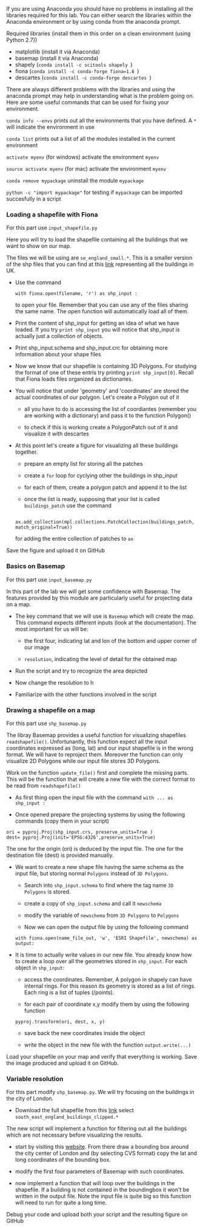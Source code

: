 
If you are using Anaconda you should have no problems in installing all the libraries required for this lab. You can either search the libraries within the Anaconda environment or by using conda from the anaconda prompt.

Required libraries (install them in this order on a clean environment (using Python 2.7))

- matplotlib (install it via Anaconda)
- basemap (install it via Anaconda)
- shapely (`conda install -c scitools shapely `)
- fiona (`conda install -c conda-forge fiona=1.6 `)
- descartes (`conda install -c conda-forge descartes `)


There are always different problems with the libraries and using the anaconda prompt may help in understanding what is the problem going on. Here are some useful commands that can be used for fixing your environment.

`conda info --envs` prints out all the environments that you have defined. A `*` will indicate the environment in use

`conda list` prints out a list of all the modules installed in the current environment

`activate myenv` (for windows) activate the environment `myenv`

`source activate myenv` (for mac) activate the environment `myenv`

`conda remove mypackage` uninstall the module `mypackage`

`python -c "import mypackage"` for testing if `mypackage` can be imported succesfully in a script





### Loading a shapefile with Fiona

For this part use `input_shapefile.py`

Here you will try to load the shapefile containing all the buildings that we want to show on our map.

The files we will be using are `se_england_small.*`. This is a smaller version of the shp files that you can find at this [link](https://www.dropbox.com/sh/kioja4ofr2azihn/AACSCu9nvAG_a-6wiM2y4TF8a?dl=0) representing all the buildings in UK.

- Use the command

  ```
  with fiona.open(filename, 'r') as shp_input :
  ```

  to open your file. Remember that you can use any of the files sharing the same name. The open function will automatically load all of them.

- Print the content of shp_input for getting an idea of what we have loaded. If you try `print shp_input` you will notice that shp_input is actually just a collection of objects.

- Print shp_input.schema and shp_input.crc for obtaining more information about your shape files

- Now we know that our shapefile is containing 3D Polygons. For studying the format of one of these entris try printing `print shp_input[0]`. Recall that Fiona loads files organized as dictionaries.

- You will notice that under 'geometry' and 'coordinates' are stored the actual coordinates of our polygon. Let's create a Polygon out of it

  - all you have to do is accessing the list of coordiantes (remember you are working with a dictionary) and pass it to the function Polygon()

  -  to check if this is working create a PolygonPatch out of it and visualize it with descartes


- At this point let's create a figure for visualizing all these buildings together.

  - prepare an empty list for storing all the patches

  - create a `for` loop for cyclying other the buildings in shp_input

  - for each of them, create a polygon patch and append it to the list

  - once the list is ready, supposing that your list is called `buildings_patch` use the command
  ```
    ax.add_collection(mpl.collections.PatchCollection(buildings_patch, match_original=True))
  ```

  for adding the entire collection of patches to `ax`

Save the figure and upload it on GitHub


### Basics on Basemap

For this part use `input_basemap.py`

In this part of the lab we will get some confidence with Basemap. The features provided by this module are particularly useful for projecting data on a map.

- The key command that we will use is `Basemap` which will create the map. This command expects different inputs (look at the documentation). The most important for us will be:

  - the first four, indicating lat and lon of the bottom and upper corner of our image

  - `resolution`, indicating the level of detail for the obtained map

- Run the script and try to recognize the area depicted

- Now change the resolution to h

- Familiarize with the other functions involved in the script



### Drawing a shapefile on a map

For this part use `shp_basemap.py`

The libray Basemap provides a useful function for visualizing shapefiles `readshapefile()`. Unfortunantly, this function expect all the input coordinates expressed as (long, lat) and our input shapefile is in the wrong format. We will have to reproject them. Moreover the function can only visualize 2D Polygons while our input file stores 3D Polygons.

Work on the function `update_file()` first and complete the missing parts. This will be the function that will create a new file with the correct format to be read from `readshapefile()`

  - As first thing open the input file with the command `with ... as shp_input :`

  - Once opened prepare the projecting systems by using the following commands (copy them in your script)

  ```
  ori = pyproj.Proj(shp_input.crs, preserve_units=True )
  dest= pyproj.Proj(init='EPSG:4326',preserve_units=True)
  ```

  The one for the origin (ori) is deduced by the input file. The one for the destination file (dest) is provided manually.

  - We want to create a new shape file having the same schema as the input file, but storing normal `Polygons` instead of `3D Polygons`.

    - Search into `shp_input.schema` to find where the tag name `3D Polygons` is stored.

    - create a copy of `shp_input.schema` and call it `newschema`

    - modify the variable of `newschema` from `3D Polygons` to `Polygons`

    - Now we can open the output file by using the following command

    ```
    with fiona.open(name_file_out, 'w', 'ESRI Shapefile', newschema) as output:
    ```

  - It is time to actually write values in our new file. You already know how to create a loop over all the geometries stored in `shp_input`. For each object in `shp_input`:

    - access the coordinates. Remember, A polygon in shapely can have internal rings. For this reason its geometry is stored as a list of rings. Each ring is a list of tuples (/points).

    - for each pair of coordinate x,y modify them by using the following function
    ```
    pyproj.transform(ori, dest, x, y)
    ```

    - save back the new coordinates inside the object

    - write the object in the new file with the function `output.write(...)`

Load your shapefile on your map and verify that everything is working. Save the image produced and upload it on GitHub.


### Variable resolution

For this part modify `shp_basemap.py`. We will try focusing on the buildings in the city of London.

- Download the full shapefile from this [link](https://www.dropbox.com/sh/kioja4ofr2azihn/AACSCu9nvAG_a-6wiM2y4TF8a?dl=0) select `south_east_england_buildings_clipped.*`

The new script will implement a function for filtering out all the buildings which are not necessary before visualizing the results.

- start by visiting this [website](http://boundingbox.klokantech.com). From there draw a bounding box around the city center of London and (by selecting CVS format) copy the lat and long coordinates of the bounding box.

- modify the first four parameters of Basemap with such coordinates.

- now implement a function that will loop over the buildings in the shapefile. If a building is not contained in the boundingbox it won't be written in the output file. Note the input file is quite big so this function will need to run for quite a long time.

Debug your code and upload both your script and the resulting figure on GitHub
